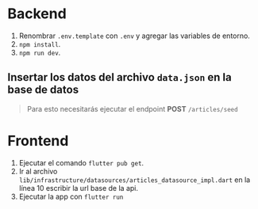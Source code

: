 # Backend
1.  Renombrar `.env.template` con `.env` y agregar las variables de entorno.
2.  `npm install`.
3.  `npm run dev`.

## Insertar los datos del archivo `data.json` en la base de datos

> Para esto necesitarás ejecutar el endpoint **POST** `/articles/seed`

# Frontend
1.  Ejecutar el comando `flutter pub get`.
2.  Ir al archivo `lib/infrastructure/datasources/articles_datasource_impl.dart` en la línea 10 escribir la url base de la api.
3.  Ejecutar la app con `flutter run`
